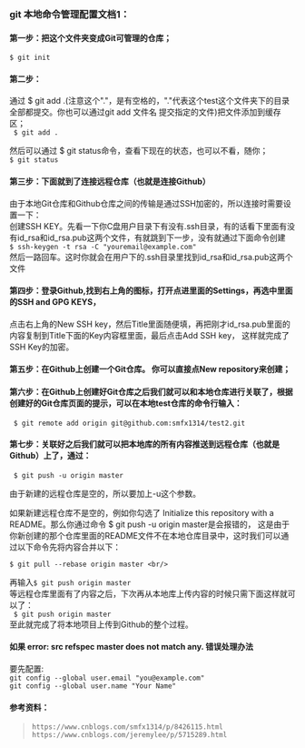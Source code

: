 ### git 本地命令管理配置文档1：

#### 第一步：把这个文件夹变成Git可管理的仓库；
`$ git init`

#### 第二步：
通过 $ git add .(注意这个"."，是有空格的，"."代表这个test这个文件夹下的目录全部都提交。你也可以通过git add 文件名  提交指定的文件)把文件添加到缓存区；<br/>
` $ git add .`

然后可以通过 $ git status命令，查看下现在的状态，也可以不看，随你；<br/>
`$ git status`

#### 第三步：下面就到了连接远程仓库（也就是连接Github）
 由于本地Git仓库和Github仓库之间的传输是通过SSH加密的，所以连接时需要设置一下：<br/>
 创建SSH KEY。先看一下你C盘用户目录下有没有.ssh目录，有的话看下里面有没有id_rsa和id_rsa.pub这两个文件，有就跳到下一步，没有就通过下面命令创建<br/>
 `$ ssh-keygen -t rsa -C "youremail@example.com"` <br/>
 然后一路回车。这时你就会在用户下的.ssh目录里找到id_rsa和id_rsa.pub这两个文件  <br/>

#### 第四步：登录Github,找到右上角的图标，打开点进里面的Settings，再选中里面的SSH and GPG KEYS，
 点击右上角的New SSH key，然后Title里面随便填，再把刚才id_rsa.pub里面的内容复制到Title下面的Key内容框里面，最后点击Add SSH key，
 这样就完成了SSH Key的加密。

#### 第五步：在Github上创建一个Git仓库。 你可以直接点New repository来创建；

#### 第六步：在Github上创建好Git仓库之后我们就可以和本地仓库进行关联了，根据创建好的Git仓库页面的提示，可以在本地test仓库的命令行输入：
` $ git remote add origin git@github.com:smfx1314/test2.git`

#### 第七步：关联好之后我们就可以把本地库的所有内容推送到远程仓库（也就是Github）上了，通过：
` $ git push -u origin master` <br/>
    
 由于新建的远程仓库是空的，所以要加上-u这个参数。<br/>
	
 如果新建远程仓库不是空的，例如你勾选了 Initialize this repository with a README。那么你通过命令 $ git push -u origin master是会报错的，
 这是由于你新创建的那个仓库里面的README文件不在本地仓库目录中，这时我们可以通过以下命令先将内容合并以下：<br/>

 `$ git pull --rebase origin master <br/>`
   
 再输入`$ git push origin master` <br/>
 等远程仓库里面有了内容之后，下次再从本地库上传内容的时候只需下面这样就可以了：<br/>
` $ git push origin master` <br/>
 至此就完成了将本地项目上传到Github的整个过程。<br/>


 #### 如果 error: src refspec master does not match any. 错误处理办法
 要先配置: <br/>
 `git config --global user.email "you@example.com"` <br/>
 `git config --global user.name "Your Name"` <br/>
 
 #### 参考资料：
  > `https://www.cnblogs.com/smfx1314/p/8426115.html` <br/>
  > `https://www.cnblogs.com/jeremylee/p/5715289.html` <br/>

